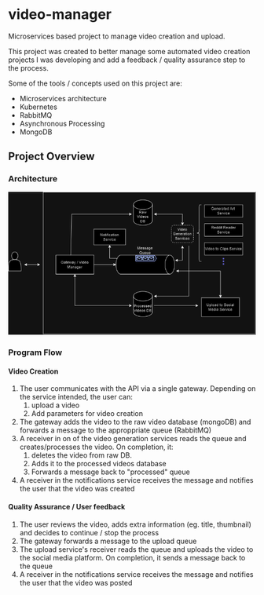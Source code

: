 # video-manager
Microservices based project to manage video creation and upload.
<p>This project was created to better manage some automated video creation projects I was developing and add a feedback / quality assurance step to the process.


Some of the tools / concepts used on this project are:
- Microservices architecture
- Kubernetes
- RabbitMQ
- Asynchronous Processing
- MongoDB

## Project Overview

### Architecture
![architecture](./docs/video-manager-architecture.png)

### Program Flow
#### Video Creation
1. The user communicates with the API via a single gateway. Depending on the service intended, the user can:
   1. upload a video
   2. Add parameters for video creation
2. The gateway adds the video to the raw video database (mongoDB) and forwards a message to the approppriate queue (RabbitMQ)
3. A receiver in on of the video generation services reads the queue and creates/processes the video. On completion, it:
   1.  deletes the video from raw DB.
   2.  Adds it to the processed videos database
   3.  Forwards a message back to "processed"  queue
4. A receiver in the notifications service receives the message and notifies the user that the video was created

#### Quality Assurance / User feedback
1. The user reviews the video, adds extra information (eg. title, thumbnail) and decides to continue / stop the process
2. The gateway forwards a message to the upload queue
3. The upload service's receiver reads the queue and uploads the video to the social media platform. On completion, it sends a message back to the queue
4. A receiver in the notifications service receives the message and notifies the user that the video was posted